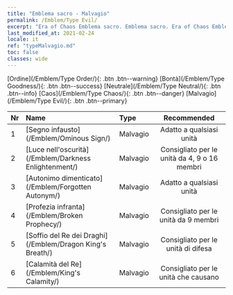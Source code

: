 ```yaml
---
title: "Emblema sacro - Malvagio"
permalink: /Emblem/Type Evil/
excerpt: "Era of Chaos Emblema sacro. Emblema sacro. Era of Chaos Emblema sacro Malvagio. Era of Chaos Malvagio"
last_modified_at: 2021-02-24
locale: it
ref: "typeMalvagio.md"
toc: false
classes: wide
---
```


  [Ordine](/Emblem/Type Order/){: .btn .btn--warning}   [Bontà](/Emblem/Type Goodness/){: .btn .btn--success}   [Neutrale](/Emblem/Type Neutral/){: .btn .btn--info}   [Caos](/Emblem/Type Chaos/){: .btn .btn--danger}   [Malvagio](/Emblem/Type Evil/){: .btn .btn--primary} 

  |  Nr  |             Name            |    Type    |   Recommended   |
  |:-----|:----------------------------|:-----------|:---------------:|
  | 1 | [Segno infausto](/Emblem/Ominous Sign/) | Malvagio | Adatto a qualsiasi unità | 
  | 2 | [Luce nell'oscurità](/Emblem/Darkness Enlightenment/) | Malvagio | Consigliato per le unità da 4, 9 o 16 membri | 
  | 3 | [Autonimo dimenticato](/Emblem/Forgotten Autonym/) | Malvagio | Adatto a qualsiasi unità | 
  | 4 | [Profezia infranta](/Emblem/Broken Prophecy/) | Malvagio | Consigliato per le unità da 9 membri | 
  | 5 | [Soffio del Re dei Draghi](/Emblem/Dragon King's Breath/) | Malvagio | Consigliato per le unità di difesa | 
  | 6 | [Calamità del Re](/Emblem/King's Calamity/) | Malvagio | Consigliato per le unità che causano <Combustione> | 
